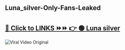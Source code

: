 
 ## Luna_silver-Only-Fans-Leaked

# <h2><a href="https://clipsfans.com/Luna_silver&ref=git">🔗 Click to LINKS ⏩⏩ 👉 🟢 Luna silver </a></h2>

<a href="https://clipsfans.com/Luna_silver&ref=git" rel="nofollow" data-target="animated-image.originalLink"><img src="https://i.ibb.co.com/xMMVF88/686577567.gif" alt="Viral Video Original" style="max-width: 100%; display: inline-block;" data-target="animated-image.originalImage"></a>
